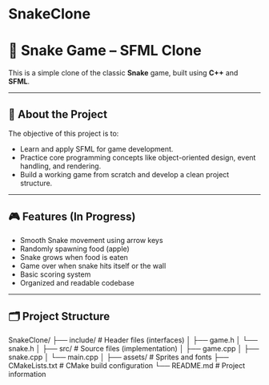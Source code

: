 ﻿# SnakeClone

# 🐍 Snake Game – SFML Clone

This is a simple clone of the classic **Snake** game, built using **C++** and **SFML**. 

---

## 📌 About the Project

The objective of this project is to:

- Learn and apply SFML for game development.
- Practice core programming concepts like object-oriented design, event handling, and rendering.
- Build a working game from scratch and develop a clean project structure.

---

## 🎮 Features (In Progress)

- Smooth Snake movement using arrow keys
- Randomly spawning food (apple)
- Snake grows when food is eaten
- Game over when snake hits itself or the wall
- Basic scoring system
- Organized and readable codebase

---

## 🗂️ Project Structure

SnakeClone/
├── include/              # Header files (interfaces)
│   ├── game.h
│   └── snake.h
│
├── src/                  # Source files (implementation)
│   ├── game.cpp
│   ├── snake.cpp
│   └── main.cpp
│
├── assets/               # Sprites and fonts
├── CMakeLists.txt        # CMake build configuration
└── README.md             # Project information


